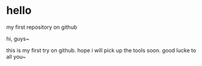 # hello
my first repository on github

hi, guys~

this is my first try on github. hope i will pick up the tools soon.
good lucke to all you~

